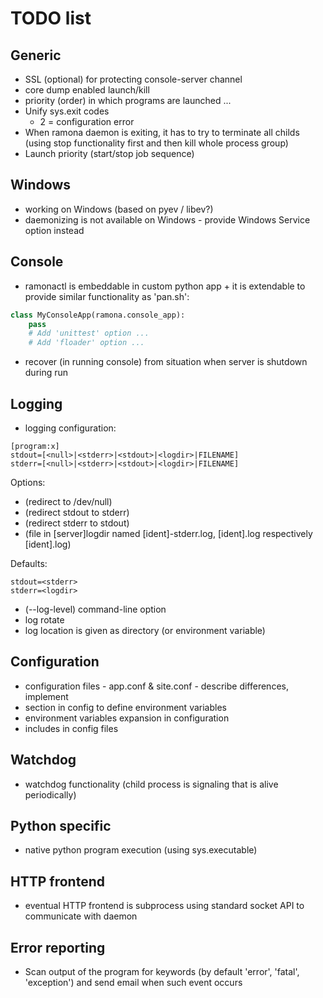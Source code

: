 TODO list
=========

Generic
-------
- SSL (optional) for protecting console-server channel
- core dump enabled launch/kill
- priority (order) in which programs are launched ...
- Unify sys.exit codes
     - 2 = configuration error
- When ramona daemon is exiting, it has to try to terminate all childs (using stop functionality first and then kill whole process group)
- Launch priority (start/stop job sequence)

Windows
-------
- working on Windows (based on pyev / libev?)
- daemonizing is not available on Windows - provide Windows Service option instead

Console
-------
- ramonactl is embeddable in custom python app + it is extendable to provide similar functionality as 'pan.sh':

```python
class MyConsoleApp(ramona.console_app):
	pass
	# Add 'unittest' option ...
	# Add 'floader' option ...
```

- recover (in running console) from situation when server is shutdown during run

Logging
-------
- logging configuration:


```
[program:x]
stdout=[<null>|<stderr>|<stdout>|<logdir>|FILENAME]
stderr=[<null>|<stderr>|<stdout>|<logdir>|FILENAME]
```
Options:
* <null> (redirect to /dev/null)
* <stderr> (redirect stdout to stderr)
* <stdout> (redirect stderr to stdout)
* <logdir>  (file in [server]logdir named [ident]-stderr.log, [ident].log respectively [ident].log)

Defaults:
```
stdout=<stderr>
stderr=<logdir>
```

- (--log-level) command-line option
- log rotate
- log location is given as directory (or environment variable)

Configuration
-------------
- configuration files - app.conf & site.conf - describe differences, implement
- section in config to define environment variables
- environment variables expansion in configuration
- includes in config files

Watchdog
--------
- watchdog functionality (child process is signaling that is alive periodically)

Python specific
---------------
- native python program execution (using sys.executable)

HTTP frontend
-------------
- eventual HTTP frontend is subprocess using standard socket API to communicate with daemon

Error reporting
---------------
- Scan output of the program for keywords (by default 'error', 'fatal', 'exception') and send email when such event occurs
